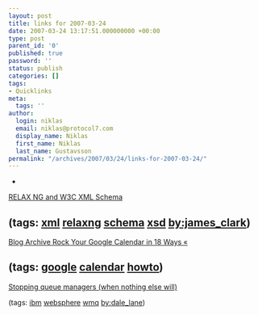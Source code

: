 ```yaml
---
layout: post
title: links for 2007-03-24
date: 2007-03-24 13:17:51.000000000 +00:00
type: post
parent_id: '0'
published: true
password: ''
status: publish
categories: []
tags:
- Quicklinks
meta:
  tags: ''
author:
  login: niklas
  email: niklas@protocol7.com
  display_name: Niklas
  first_name: Niklas
  last_name: Gustavsson
permalink: "/archives/2007/03/24/links-for-2007-03-24/"
---
```

- 
[RELAX NG and W3C XML Schema](http://www.imc.org/ietf-xml-use/mail-archive/msg00217.html)

(tags: [xml](http://del.icio.us/protocol7/xml) [relaxng](http://del.icio.us/protocol7/relaxng) [schema](http://del.icio.us/protocol7/schema) [xsd](http://del.icio.us/protocol7/xsd) [by:james\_clark](http://del.icio.us/protocol7/by:james_clark))
- 
[Blog Archive Rock Your Google Calendar in 18 Ways «](http://webworkerdaily.com/2007/03/22/rock-your-google-calendar-in-18-ways/)

(tags: [google](http://del.icio.us/protocol7/google) [calendar](http://del.icio.us/protocol7/calendar) [howto](http://del.icio.us/protocol7/howto))
- 
[Stopping queue managers (when nothing else will)](http://hursleyonwmq.wordpress.com/2007/03/22/stopping-queue-managers-when-nothing-else-will/)

(tags: [ibm](http://del.icio.us/protocol7/ibm) [websphere](http://del.icio.us/protocol7/websphere) [wmq](http://del.icio.us/protocol7/wmq) [by:dale\_lane](http://del.icio.us/protocol7/by:dale_lane))
